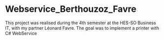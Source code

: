 # Webservice_Berthouzoz_Favre

This project was realised during the 4th semester at the HES-SO Business IT, with my partner Léonard Favre. The goal was to implement a printer with C# WebService
